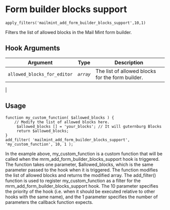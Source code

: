 # Form builder blocks support

<Badge type="tip" vertical="top" text="Mail Mint Core" /> <Badge type="warning" vertical="top" text="Basic" />

```apply_filters('mailmint_add_form_builder_blocks_support',10,1)```

Filters the list of allowed blocks in the  Mail Mint form builder.


## Hook Arguments

| Argument     | Type       | Description                                      |
|--------------|------------|--------------------------------------------------|
| `allowed_blocks_for_editor`      | _`array`_  | The list of allowed blocks for the form builder. |
|


## Usage

```
function my_custom_function( $allowed_blocks ) {
    // Modify the list of allowed blocks here.
     $allowed_blocks [] = 'your_blocks'; // It will guternburg Blocks
     return $allowed_blocks;
}
add_filter( 'mailmint_add_form_builder_blocks_support', 'my_custom_function', 10, 1 );
```
In the example above, my_custom_function is a custom function that will be called when the mrm_add_form_builder_blocks_support hook is triggered. The function takes one parameter, $allowed_blocks, which is the same parameter passed to the hook when it is triggered. The function modifies the list of allowed blocks and returns the modified array.
The add_filter() function is used to register my_custom_function as a filter for the mrm_add_form_builder_blocks_support hook. The 10 parameter specifies the priority of the hook (i.e. when it should be executed relative to other hooks with the same name), and the 1 parameter specifies the number of parameters the callback function expects.
